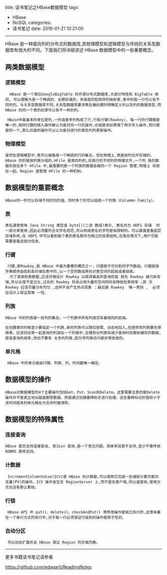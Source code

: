 title: 读书笔记之HBase数据模型
tags:
  - HBase
  - NoSQL
categories:
  - 读书笔记
date: 2016-01-21 10:21:00
---
HBase 是一种面向列的分布式的数据库,其物理模型和逻辑模型与传统的关系型数据库有很大的不同。下面我们将详细讲述 HBase 数据模型中的一些重要概念。

<!-- more -->

## 两类数据模型
### 逻辑模型

      HBase 是一个类似GoogleBigTable 的开源分布式数据库,大部分特性和 BigTable 相同, 可以理解为是一个稀疏的、长期存储的、多维度的和排序的映射表,表中的每一行可以有不同的列。与关系型数据库不同,关系型数据库要求表在被创建时明确定义列以及列的数据类型,而 HBase 的同一个表的纪录可以有不一样的列。

     HBase中最基本的单位是列,一列或者多列构成了行,行有行键(Rowkey), 每一行的行键都是唯一的,相同行键的插入操作被认为是对同一行的操作,也就是说如果做了两次写入操作,而行键是同一个,那么后面的操作可以认为是对该行的某些列的更新操作。

### 物理模型

    虽然在逻辑模型中,表可以被看成一个稀疏的行的集合。但在物理上,表是按列分开存储的。HBase 的列是按列族分组的,HFile 是面向列的,存放行的不同列的物理文件,一个列 族的数据存放在多个 HFile 中,最重要的是一个列族的数据会被同一个 Region 管理,物理上 存放在一起。Region 是管理 HFile 的一种机制。

## 数据模型的重要概念

    HBase同一列可以存储不同时刻的值，同时多个列可以组成一个列族（Colummn Family）。

 ### 表

    表名通常使用 Java String 类型或 byte[](二进 数组)表示, 表名作为 HDFS 存储  的一部分来使用,因此必须要符合文件名规范,所以构成表名的字符是有限制的。可以直接查看底层存储系统,在 HDFS 中可以看到每个表的表名都作为独立的目录结构,在某些情况下,用户可能需要查看这部分信息。

### 行键

     行键,即Rowkey,是 HBase 中最为重要的概念之一，行键是不可分割的字节数组。行键是按字典顺序由低到高存储在表中的,以一个空的数组来标识表空间的起始或者结尾。
      为了高效检索数据,应该仔细设计 Rowkey 以获得最高的查询性能 首先 Rowkey 被冗余存储,所以长度不宜过长,过长的 Rowkey 将会占用大量的空间同时会降低检索效率 ;其 次 Rowkey 应该尽量分布均匀 ,这样不会产生热点现象 ；最后是 Rowkey  唯一原则 ,  必须在设计上保证其唯 一性。

### 列族

    HBase 中的列族是一些列的集合。一个列族中所有列成员有着相同的前缀。

    在创建表的时候至少要指定一个列族,新的列族可以随后按需、动态地加入,但是修改列族要先停用表。应该将经常一起查询的列放在一个列族中,合理划分列族将减少查询时加载到缓存的数据,提高查询的效率,但也不要有 太多的列族,因为夸列族访问是非常低效的。

### 单元格
     HBase 中的单元格由行键、列族、列、时间戳唯一确定。

## 数据模型的操作
	HBase对数据模型的4个主要操作包括Get，Put，Scan和Delete。这里需要注意的是Delete操作并不是真正地从磁盘删除数据。而是通过创建墓碑标志进行处理。这些墓碑标记的值和小于该时间版本的单元格在大合并时被清除。

## 数据模型的特殊属性

### 连接查询

    HBase 是否支持连接查询, 即Join 查询,是一个常见问题。简单来说是不支持,至少不像传统 RDBMS 那样支持。

### 计数器

     IncrementColumnValue(ICV)是 HBase 的计数器,可以使用它完成一些诸如计算页面浏览量(PV)的操作。ICV 操作发生在 RegionServer 上,而不是在客户端,所以速度快,使用方式也没有那么繁琐。

### 行锁

     HBase API 中 put()、delete()、checkAndPut() 等修改操作是独立执行的,这意味着在一个串行方式的执行中,对于每一行必须保证行级别的操作是原子性的。

### 自动分区
     可以动态扩展并且 HBase 保证 Region 的负载均衡。


------
更多书籍读书笔记请参看

https://github.com/edagarli/ReadingNotes
